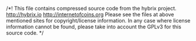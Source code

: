/*!
This file contains compressed source code from the hybrix project.
 http://hybrix.io
 http://internetofcoins.org
Please see the files at above mentioned sites for copyright/license information.
In any case where license information cannot be found, please take into account
the GPLv3 for this source code.
*/
